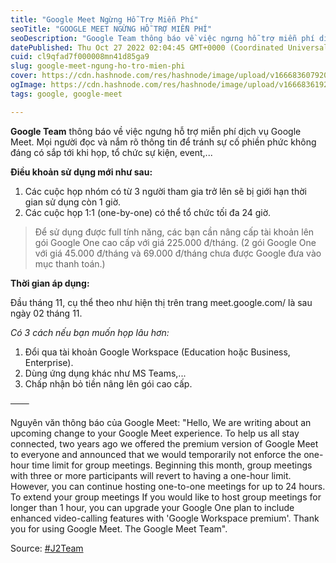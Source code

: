 ```yaml
---
title: "Google Meet Ngừng Hỗ Trợ Miễn Phí"
seoTitle: "GOOGLE MEET NGỪNG HỖ TRỢ MIỄN PHÍ"
seoDescription: "Google Team thông báo về việc ngưng hỗ trợ miễn phí dịch vụ Google Meet. Mọi người đọc và nắm rõ thông tin để tránh sự cố phiền phức không đáng có sắp tới k"
datePublished: Thu Oct 27 2022 02:04:45 GMT+0000 (Coordinated Universal Time)
cuid: cl9qfad7f000008mn41d85ga9
slug: google-meet-ngung-ho-tro-mien-phi
cover: https://cdn.hashnode.com/res/hashnode/image/upload/v1666836079202/mP4BDNrAE.jpg
ogImage: https://cdn.hashnode.com/res/hashnode/image/upload/v1666836192352/J6QLmWYFX.jpg
tags: google, google-meet

---
```


**Google Team** thông báo về việc ngưng hỗ trợ miễn phí dịch vụ Google Meet. Mọi người đọc và nắm rõ thông tin để tránh sự cố phiền phức không đáng có sắp tới khi họp, tổ chức sự kiện, event,...

**Điều khoản sử dụng mới như sau:**


1. Các cuộc họp nhóm có từ 3 người tham gia trở lên sẽ bị giới hạn thời gian sử dụng còn 1 giờ.
2. Các cuộc họp 1:1 (one-by-one) có thể tổ chức tối đa 24 giờ.

> Để sử dụng được full tính năng, các bạn cần nâng cấp tài khoản lên gói Google One cao cấp với giá 225.000 đ/tháng. (2 gói Google One với giá 45.000 đ/tháng và 69.000 đ/tháng chưa được Google đưa vào mục thanh toán.)

**Thời gian áp dụng:**

Đầu tháng 11, cụ thể theo như hiện thị trên trang meet.google.com/ là sau ngày 02 tháng 11.

*Có 3 cách nếu bạn muốn họp lâu hơn:*

1. Đổi qua tài khoản Google Workspace (Education hoặc Business, Enterprise).
2. Dùng ứng dụng khác như MS Teams,...
3. Chấp nhận bỏ tiền nâng lên gói cao cấp.

───

Nguyên văn thông báo của Google Meet:
"Hello,
We are writing about an upcoming change to your Google Meet experience.
To help us all stay connected, two years ago we offered the premium version of Google Meet to everyone and announced that we would temporarily not enforce the one-hour time limit for group meetings. Beginning this month, group meetings with three or more participants will revert to having a one-hour limit. However, you can continue hosting one-to-one meetings for up to 24 hours.
To extend your group meetings
If you would like to host group meetings for longer than 1 hour, you can upgrade your Google One plan to include enhanced video-calling features with 'Google Workspace premium'.
Thank you for using Google Meet.
The Google Meet Team".

Source: [#J2Team](https://www.facebook.com/groups/j2team.community/posts/1971606899838087/)